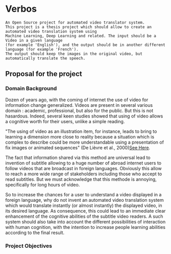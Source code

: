 # Verbos
	An Open Source project for automated video translator system.
	This project is a thesis project which should allow to create an automated video translation system using 
	Machine Learning, Deep Learning and related. The input should be a Video in a given language 
	(for example 'English'), and the output should be in another different language (for example 'French'). 
	The output should keep the images in the original video, but automatically translate the speech.
	
## Proposal for the project

### Domain Background
Dozen of years ago, with the coming of internet the use of video for information change generalized. Videos are present in several various domain : academic, professional, but also for the public. But this is not hasardous. Indeed, several keen studies showed that using of video allows a cognitive worth for their users, unlike a simple reading. 

"The using of video as an illustration item, for instance, leads to bring to learning a dimension more close to reality because a situation which is complex to describe could be more understandable using a presentation of fix images or animated sequences" (De Lièvre et al., 2000)[See Here](https://www.usherbrooke.ca/ssf/tous-les-numeros/septembre-2012/le-ssf-veille/pourquoi-utiliser-la-video-en-formation/).

The fact that information shared via this method are universal lead to invention of subtitle allowing to a huge number of abroad internet users to follow videos that are broadcast in foreign languages. Obviously this allow to reach a more wide range of stakeholders including those who accept to read subtitles. But we must acknowledge that this methode is annoying, specifically for long hours of video.

So to increase the chances for a user to understand a video displayed in a foreign language, why do not invent an automated video translation system which would translate instantly (or almost instantly) the displayed video, in its desired language. 
As consequence, this could lead to an immediate clear enhancement of the cognitive abilities of the subtitle video readers.
A such system should also take into account the different possibilities of interaction with human cognition, with the intention to increase people learning abilities according to the final result.



### Project Objectives
